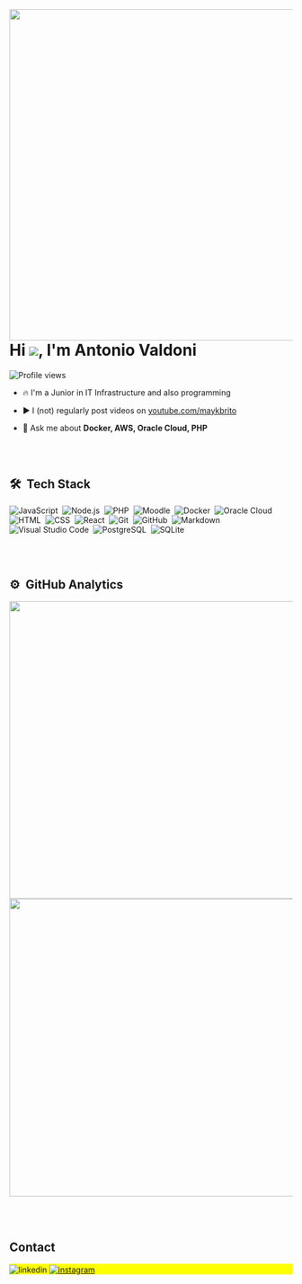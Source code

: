 <img align="right" height="590em" src="https://raw.githubusercontent.com/gist/Valdoni9/6f0b96763da705b950b220e2e9970027/raw/0a45fea1fc6fe398029b1d6bfca700b78c2fee4a/CardRispoli.svg"/>

<h1 align="left">Hi <img src="https://raw.githubusercontent.com/kaueMarques/kaueMarques/master/hi.gif">, I'm Antonio Valdoni</h1>

<p align="left"> <img src="https://komarev.com/ghpvc/?username=valdoni9&color=yellow" alt="Profile views" /> </p>

- 🔥 I'm a Junior in IT Infrastructure and also programming

- ▶️ I (not) regularly post videos on [youtube.com/maykbrito](https://youtube.com/maykbrito)

- 💬 Ask me about **Docker, AWS, Oracle Cloud, PHP**

<br><br>

## 🛠 &nbsp;Tech Stack

![JavaScript](https://img.shields.io/badge/-JavaScript-05122A?style=flat&logo=javascript)&nbsp;
![Node.js](https://img.shields.io/badge/-Node.js-05122A?style=flat&logo=node.js)&nbsp;
![PHP](https://img.shields.io/badge/-PHP-05122A?style=flat&logo=PHP)&nbsp;
![Moodle](https://img.shields.io/badge/-Moodle-05122A?style=flat&logo=PHP)&nbsp;
![Docker](https://img.shields.io/badge/-Node.js-05122A?style=flat&logo=docker)&nbsp;
![Oracle Cloud](https://img.shields.io/badge/-Oracle_Cloud-05122A?style=flat&logo=oracle)&nbsp;
![HTML](https://img.shields.io/badge/-HTML-05122A?style=flat&logo=HTML5)&nbsp;
![CSS](https://img.shields.io/badge/-CSS-05122A?style=flat&logo=CSS3&logoColor=1572B6)&nbsp;
![React](https://img.shields.io/badge/-React-05122A?style=flat&logo=react)&nbsp;
![Git](https://img.shields.io/badge/-Git-05122A?style=flat&logo=git)&nbsp;
![GitHub](https://img.shields.io/badge/-GitHub-05122A?style=flat&logo=github)&nbsp;
![Markdown](https://img.shields.io/badge/-Markdown-05122A?style=flat&logo=markdown)&nbsp;
![Visual Studio Code](https://img.shields.io/badge/-Visual%20Studio%20Code-05122A?style=flat&logo=visual-studio-code&logoColor=007ACC)&nbsp;
![PostgreSQL](https://img.shields.io/badge/-PostgreSQL-05122A?style=flat&logo=postgresql)&nbsp;
![SQLite](https://img.shields.io/badge/-SQLite-05122A?style=flat&logo=sqlite)&nbsp;

<br><br>

## ⚙️ &nbsp;GitHub Analytics

<p align="left">


<img width="530em" src="https://github-readme-stats.vercel.app/api?username=valdoni9&show_icons=true&theme=vision-friendly-dark”%20alt=“valdoni9’s%20stats"/>
<img width="530em" src="https://github-readme-stats.vercel.app/api/top-langs/?username=valdoni9&layout=compact&theme=vision-friendly-dark”%20alt=%22valdoni9%27s%20most%20languages"/>
</p>

<br><br>

## Contact

<p align="left" style="background:yellow"
<a href="https://linkedin.com/in/antoniovaldoni" target="_blank">
  <img align="center" src="https://img.shields.io/badge/-antoniovaldoni-05122A?style=flat&logo=linkedin" alt="linkedin"/>
</a>
<a href="https://instagram.com/thuzura" target="_blank">
 <img align="center" src="https://img.shields.io/badge/-thuzura-05122A?style=flat&logo=instagram" alt="instagram"/>
</a>
</p>
